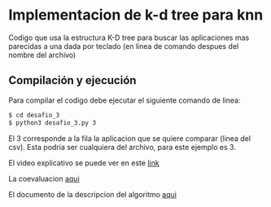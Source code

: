 # Implementacion de k-d tree para knn

Codigo que usa la estructura K-D tree para buscar las aplicaciones mas
parecidas a una dada por teclado (en linea de comando despues del nombre del archivo)

## Compilación y ejecución

Para compilar el codigo debe ejecutar el siguiente comando de linea:
```bash
$ cd desafio_3
$ python3 desafio_3.py 3 
```
El 3 corresponde a la fila la aplicacion que se quiere comparar (linea del csv).
Esta podria ser cualquiera del archivo, para este ejemplo es 3.

El video explicativo se puede ver en este [link](https://drive.google.com/file/d/1lDSMDAbuG7eXynWXwN_4Cmh0jTMn5n9C/view?usp=sharing)

La coevaluacion [aqui](Coevaluacion.md)

El documento de la descripcion del algoritmo [aqui](Descripcion_del_algoritmo.pdf)
